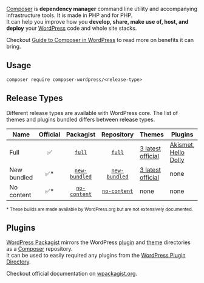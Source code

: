 [Composer](https://getcomposer.org/) is **dependency manager** command line utility and accompanying infrastructure tools. It is made in PHP and for PHP.  
It can help you improve how you **develop, share, make use of, host, and deploy** your [WordPress](https://wordpress.org/) code and whole site stacks.

Checkout [Guide to Composer in WordPress](https://composer.rarst.net/) to read more on benefits it can bring. 

## Usage

```shell
composer require composer-wordpress/<release-type>
```

## Release Types

Different release types are available with WordPress core.
The list of themes and plugins bundled differs between release types.

Name|Official|Packagist|Repository|Themes|Plugins
--|:--:|:--:|:--:|--|--
Full|✅|[`full`](https://packagist.org/packages/composer-wordpress/full)|[`full`](https://github.com/composer-wordpress/full)|[3 latest official](https://wordpress.org/themes/author/wordpressdotorg/)|[Akismet](https://wordpress.org/plugins/akismet/), [Hello Dolly](https://wordpress.org/plugins/hello-dolly/)
New bundled|✅*|[`new-bundled`](https://packagist.org/packages/composer-wordpress/new-bundled)|[`new-bundled`](https://github.com/composer-wordpress/new-bundled)|[3 latest official](https://wordpress.org/themes/author/wordpressdotorg/)|none
No content|✅*|[`no-content`](https://packagist.org/packages/composer-wordpress/no-content)|[`no-content`](https://github.com/composer-wordpress/no-content)|none|none

<small>
  * These builds are made available by WordPress.org but are not extensively documented.
</small>

## Plugins

[WordPress Packagist](https://wpackagist.org/) mirrors the WordPress [plugin](https://plugins.svn.wordpress.org/) and [theme](https://themes.svn.wordpress.org/) directories as a [Composer](https://getcomposer.org/) repository.  
It can be used to easily required any plugins from the [WordPress Plugin Directory](https://wordpress.org/plugins/).

Checkout official documentation on [wpackagist.org](https://wpackagist.org/).
